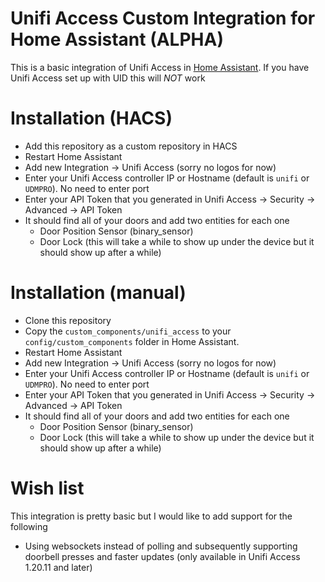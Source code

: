 # Unifi Access Custom Integration for Home Assistant (ALPHA)

This is a basic integration of Unifi Access in [Home Assistant](https://homeassistant.io). If you have Unifi Access set up with UID this will *NOT* work

# Installation (HACS)
- Add this repository as a custom repository in HACS
- Restart Home Assistant
- Add new Integration -> Unifi Access (sorry no logos for now)
- Enter your Unifi Access controller IP or Hostname (default is `unifi` or `UDMPRO`). No need to enter port
- Enter your API Token that you generated in Unifi Access -> Security -> Advanced -> API Token
- It should find all of your doors and add two entities for each one
    - Door Position Sensor (binary_sensor)
    - Door Lock (this will take a while to show up under the device but it should show up after a while)


# Installation (manual)
- Clone this repository
- Copy the `custom_components/unifi_access` to your `config/custom_components` folder in Home Assistant.
- Restart Home Assistant
- Add new Integration -> Unifi Access (sorry no logos for now)
- Enter your Unifi Access controller IP or Hostname (default is `unifi` or `UDMPRO`). No need to enter port
- Enter your API Token that you generated in Unifi Access -> Security -> Advanced -> API Token
- It should find all of your doors and add two entities for each one
    - Door Position Sensor (binary_sensor)
    - Door Lock (this will take a while to show up under the device but it should show up after a while)

# Wish list 
This integration is pretty basic but I would like to add support for the following
- Using websockets instead of polling and subsequently supporting doorbell presses and faster updates (only available in Unifi Access 1.20.11 and later)
